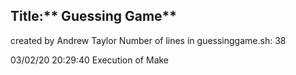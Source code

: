## Title:** Guessing Game**
 created by Andrew Taylor
Number of lines in guessinggame.sh:
38

03/02/20 20:29:40  Execution of Make
